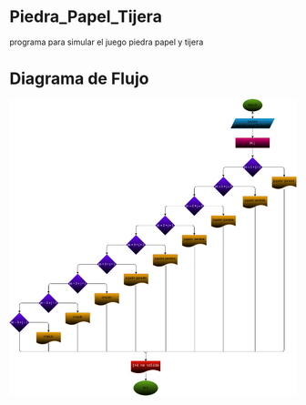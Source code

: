 # Piedra_Papel_Tijera
programa para simular el juego piedra papel y tijera 

# Diagrama de Flujo
![Diagrama de Flujo](diagrama.png "diagrama de flujo")
